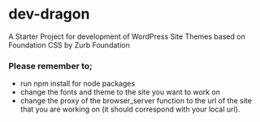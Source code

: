 # dev-dragon
A Starter Project for development of WordPress Site Themes based on Foundation CSS by Zurb Foundation

### Please remember to;
- run npm install for node packages
- change the fonts and theme to the site you want to work on
- change the proxy of the browser_server function to the url of the site that you are working on (it should correspond with your local url).
